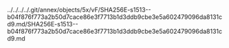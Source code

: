 ../../../../.git/annex/objects/5x/vF/SHA256E-s1513--b04f876f773a2b50d7cace86e3f7713b1d3ddb9cbe3e5a602479096da8131cd9.md/SHA256E-s1513--b04f876f773a2b50d7cace86e3f7713b1d3ddb9cbe3e5a602479096da8131cd9.md